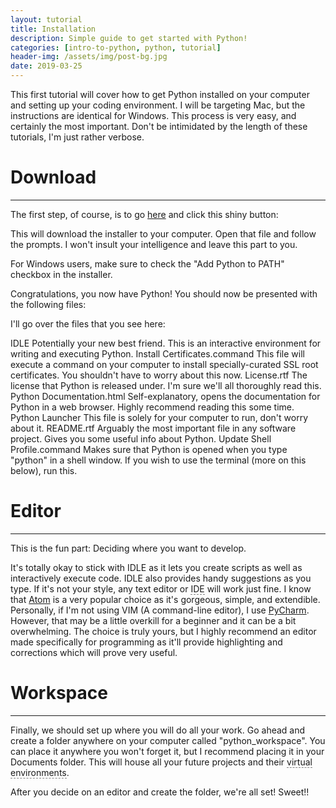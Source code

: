 ```yaml
---
layout: tutorial
title: Installation
description: Simple guide to get started with Python!
categories: [intro-to-python, python, tutorial]
header-img: /assets/img/post-bg.jpg
date: 2019-03-25
---
```


This first tutorial will cover how to get Python installed on your computer and setting up your coding environment. I will be targeting Mac, but the instructions are identical for Windows. This process is very easy, and certainly the most important. Don't be intimidated by the length of these tutorials, I'm just rather verbose.

# Download
---
The first step, of course, is to go [here](https://www.python.org/download) and click this shiny button:


This will download the installer to your computer. Open that file and follow the prompts. I won't insult your intelligence and leave this part to you.

For Windows users, make sure to check the "Add Python to PATH" checkbox in the installer.

Congratulations, you now have Python! You should now be presented with the following files:


I'll go over the files that you see here:

IDLE	Potentially your new best friend. This is an interactive environment for writing and executing Python.
Install Certificates.command	This file will execute a command on your computer to install specially-curated SSL root certificates. You shouldn't have to worry about this now.
License.rtf	The license that Python is released under. I'm sure we'll all thoroughly read this.
Python Documentation.html	Self-explanatory, opens the documentation for Python in a web browser. Highly recommend reading this some time.
Python Launcher	This file is solely for your computer to run, don't worry about it.
README.rtf	Arguably the most important file in any software project. Gives you some useful info about Python.
Update Shell Profile.command	Makes sure that Python is opened when you type "python" in a shell window. If you wish to use the terminal (more on this below), run this.

# Editor
---
This is the fun part: Deciding where you want to develop.

It's totally okay to stick with IDLE as it lets you create scripts as well as interactively execute code. IDLE also provides handy suggestions as you type. If it's not your style, any text editor or <a href="#" data-toggle="tooltip" data-original-title="Integrated Development Environment" data-placement="bottom" style="text-decoration:none; border-bottom: 1px dashed grey;" onclick="return false;">IDE</a> will work just fine. I know that [Atom](https://atom.io/) is a very popular choice as it's gorgeous, simple, and extendible. Personally, if I'm not using VIM (A command-line editor), I use [PyCharm](https://www.jetbrains.com/pycharm/). However, that may be a little overkill for a beginner and it can be a bit overwhelming. The choice is truly yours, but I highly recommend an editor made specifically for programming as it'll provide highlighting and corrections which will prove very useful.

# Workspace
---
Finally, we should set up where you will do all your work. Go ahead and create a folder anywhere on your computer called "python_workspace". You can place it anywhere you won't forget it, but I recommend placing it in your Documents folder. This will house all your future projects and their <a href="#" data-toggle="tooltip" data-original-title="A place to safely install things specifically for a single project." data-placement="bottom" style="text-decoration:none; border-bottom: 1px dashed grey;" onclick="return false;">virtual environments</a>.

After you decide on an editor and create the folder, we're all set! Sweet!!
